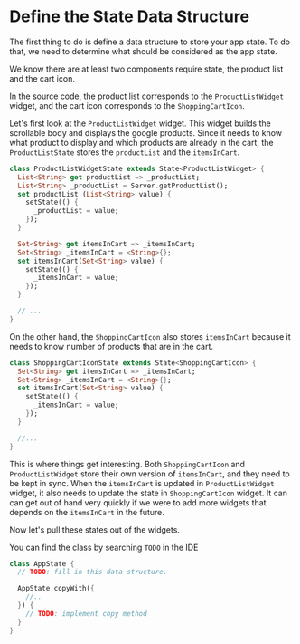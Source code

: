 # Define the State Data Structure

The first thing to do is define a data structure to store your app state.
To do that, we need to determine what should be considered as the app state.

We know there are at least two components require state, the product list
and the cart icon.

In the source code, the product list corresponds to the `ProductListWidget` widget,
and the cart icon corresponds to the `ShoppingCartIcon`.

Let's first look at the `ProductListWidget` widget. This widget builds the
scrollable body and displays the google products. Since it needs to know what
product to display and which products are already in the cart, the
`ProductListState` stores the `productList` and the `itemsInCart`.

```dart
class ProductListWidgetState extends State<ProductListWidget> {
  List<String> get productList => _productList;
  List<String> _productList = Server.getProductList();
  set productList (List<String> value) {
    setState(() {
      _productList = value;
    });
  }

  Set<String> get itemsInCart => _itemsInCart;
  Set<String> _itemsInCart = <String>{};
  set itemsInCart(Set<String> value) {
    setState(() {
      _itemsInCart = value;
    });
  }

  // ...
}
```

On the other hand, the `ShoppingCartIcon` also stores `itemsInCart` because
it needs to know number of products that are in the cart.

```dart
class ShoppingCartIconState extends State<ShoppingCartIcon> {
  Set<String> get itemsInCart => _itemsInCart;
  Set<String> _itemsInCart = <String>{};
  set itemsInCart(Set<String> value) {
    setState(() {
      _itemsInCart = value;
    });
  }

  //...
}


```

This is where things get interesting. Both `ShoppingCartIcon` and `ProductListWidget` store their own
version of `itemsInCart`, and they need to be kept in sync. When the `itemsInCart` is updated
in `ProductListWidget` widget, it also needs to update the state in `ShoppingCartIcon` widget. It can
can get out of hand very quickly if we were to add more widgets that depends on the `itemsInCart`
in the future.

Now let's pull these states out of the widgets.

You can find the class by searching `TODO` in the IDE

```dart
class AppState {
  // TODO: fill in this data structure.

  AppState copyWith({
    //..
  }) {
    // TODO: implement copy method
  }
}
```